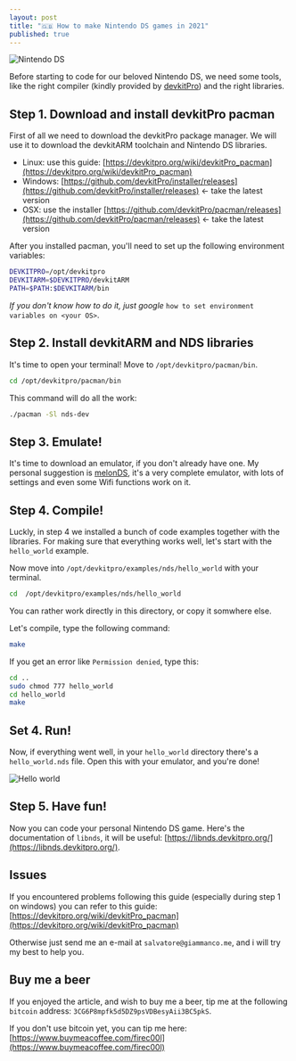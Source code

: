 ```yaml
---
layout: post
title: "🇬🇧 How to make Nintendo DS games in 2021"
published: true
---
```


![Nintendo DS](../img/nds/nds.jpg)

Before starting to code for our beloved Nintendo DS, we need some tools, like the right compiler (kindly provided by [devkitPro](https://devkitpro.org/)) and the right libraries.

## Step 1. Download and install devkitPro pacman

First of all we need to download the devkitPro package manager. We will use it to download the devkitARM toolchain and Nintendo DS libraries.

- Linux: use this guide: [https://devkitpro.org/wiki/devkitPro_pacman](https://devkitpro.org/wiki/devkitPro_pacman)
- Windows: [https://github.com/devkitPro/installer/releases](https://github.com/devkitPro/installer/releases) ← take the latest version
- OSX: use the installer [https://github.com/devkitPro/pacman/releases](https://github.com/devkitPro/pacman/releases) ← take the latest version

After you installed pacman, you'll need to set up the following environment variables:

```bash
DEVKITPRO=/opt/devkitpro
DEVKITARM=$DEVKITPRO/devkitARM
PATH=$PATH:$DEVKITARM/bin
```

*If you don't know how to do it, just google* `how to set environment variables on <your OS>`.

## Step 2. Install devkitARM and NDS libraries

It's time to open your terminal! Move to `/opt/devkitpro/pacman/bin`.

```bash
cd /opt/devkitpro/pacman/bin
```

This command will do all the work:

```bash
./pacman -Sl nds-dev
```

## Step 3. Emulate!

It's time to download an emulator, if you don't already have one. My personal suggestion is [melonDS](http://melonds.kuribo64.net/downloads.php), it's a very complete emulator, with lots of settings and even some Wifi functions work on it.

## Step 4. Compile!

Luckly, in step 4 we installed a bunch of code examples together with the libraries. For making sure that everything works well, let's start with the `hello_world` example.

Now move into `/opt/devkitpro/examples/nds/hello_world` with your terminal.

```bash
cd  /opt/devkitpro/examples/nds/hello_world
```

You can rather work directly in this directory, or copy it somwhere else.

Let's compile, type the following command:

```bash
make
```

If you get an error like `Permission denied`, type this:

```bash
cd ..
sudo chmod 777 hello_world
cd hello_world
make
```

## Set 4. Run!

Now, if everything went well, in your `hello_world` directory there's a `hello_world.nds` file. Open this with your emulator, and you're done!

![Hello world](../img/nds/hello_world.jpg)

## Step 5. Have fun!

Now you can code your personal Nintendo DS game. Here's the documentation of `libnds`, it will be useful: [https://libnds.devkitpro.org/](https://libnds.devkitpro.org/).

## Issues

If you encountered problems following this guide (especially during step 1 on windows) you can refer to this guide: [https://devkitpro.org/wiki/devkitPro_pacman](https://devkitpro.org/wiki/devkitPro_pacman)

Otherwise just send me an e-mail at `salvatore@giammanco.me`, and i will try my best to help you.

## Buy me a beer

If you enjoyed the article, and wish to buy me a beer, tip me at the following `bitcoin` address: `3CG6P8mpfk5d5DZ9psVDBesyAii3BC5pkS`.

If you don't use bitcoin yet, you can tip me here: [https://www.buymeacoffee.com/firec00l](https://www.buymeacoffee.com/firec00l)